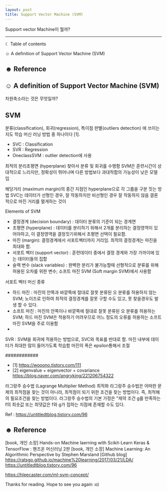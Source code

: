 ```yaml
---
layout: post
title: Support Vector Machine (SVM)
---
```


Support vector Machine이 뭘까?


-----------------------------------------------------------------------
☾ Table of contents

☺︎ A definition of Support Vector Machine (SVM)

☻ Reference
-----------------------------------------------------------------------

## ☺︎ A definition of Support Vector Machine (SVM)
차원축소라는 것은 무엇일까?



######

## SVM 
분류(classification), 회귀(regression), 특이점 판별(outliers detection) 에 쓰이는 지도 학습 머신 러닝 방법 중 하나이다 [1].

+ SVC : Classification 
+ SVR : Regression 
+ OneclassSVM : outlier detection에 사용

최적의 분리초평면 (hyperplane) 찾아서 분류 및 회귀를 수행함
SVM은 훈련시간이 상대적으로 느리지만, 정확성이 뛰어나며 다른 방법보다 과대적합의 가능성이 낮은 모델 임

해당거리 (maximum margin)의 중간 지점인  hyperplane으로 각 그룹을 구분 짓는 방법
SVC는 데이터가 선형인 경우, 잘 작동하지만 비선형인 경우 잘 작동하지 않음
결론적으로 마진 거리를 멀게하는 것이 


Elements of SVM
+ 결정경계 (decision boundary) : 데이터 분류의 기준이 되는 경계면
+ 초평면 (hyperplane) : 데이터를 분리하기 위해서 2개를 분리하는 결정영역이 있어야하고, 이 결정영역을 결정짓기위해서 초평면 선택이 필요함.
+ 마진 (margin): 결정경계에서 서포트벡터까지 거리임. 최적의 결정경계는 마진을 최대화 함. 
+ 서포트 벡터 (support vector) : 훈련데이터 중에서 결정 경계와 가장 가까이에 있는 데이터들의 집합
+ 슬랙 변수 (slack variables) : 완벽한 분리가 불가능할때 선형적으로 분류를 위해 허용된 오차를 위한 변수; 소프트 마진 SVM (Soft margin SVM)에서 사용함

서포트 벡터 머신 종류
+ 하드 마진 : 마진의 안쪽과 바깥쪽에 절대로 잘못 분류된 오 분류를 허용하지 않는 SVM; 노이즈로 인하여 최적의 결정경계를 잘못 구할 수도 있고, 못 찾을경우도 발생 할 수 있다. 
+ 소프트 마진 : 마진의 안쪽이나 바깥쪽에 절대로 잘못 분류된 오 분류를 허용하는 SVM; 하드 마진 SVM은 적용하기 어려우므로 어느 정도의 오류를 허용하는 소프트 마진 SVM을 주로 이용함
+  


SVR : SVM을 회귀에 적용하는 방법으로,  SVC와 목표를 반대로 함.
마진 내부에 데이터가 최대한 많이 들어가도록 학습함
마진의 폭은 epsilon통해서 조절

############

- [1] https://wooono.tistory.com/111
- [2] eigenvalue + eigenvector + covariance https://blog.naver.com/angryking/221206754322





라그랑주 승수법 (Lagrange Multiplier Method)
최적화
라그랑주 승수법은 어떠한 문제의 최적점을 찾는 것이 아니라, 최적점이 되기 위한 조건을 찾는 방법이다. 즉, 최적해의 필요조건을 찾는 방법이다. 라그랑주 승수법의 기본 가정은 "제약 조건 g를 만족하는 f의 최솟값 또는 최댓값은 f와 g가 접하는 지점에 존재할 수도 있다.

Ref : https://untitledtblog.tistory.com/96

## ☻ Reference
[book, 개인 소장] Hands-on Machine laerning with Scikit-Learn Keras & TensorFlow : 핸즈온 머신러닝 2판
[book, 개인 소장] Machine Learning: An Algorithmic Perspective by Stephen Marsland
[Github blog] https://ratsgo.github.io/machine%20learning/2017/03/21/LDA/
https://untitledtblog.tistory.com/96



https://hleecaster.com/ml-svm-concept/



Thanks for reading. Hope to see you again :o)

